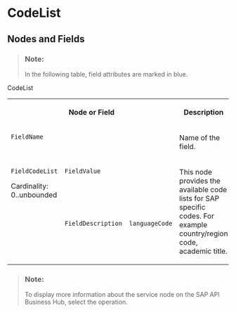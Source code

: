 <!-- loioc29cd1ac2ff64d1895e0b2a496773a48 -->

# CodeList



<a name="loioc29cd1ac2ff64d1895e0b2a496773a48__section_m53_np5_qcb"/>

## Nodes and Fields

> ### Note:  
> In the following table, field attributes are marked in blue.

<a name="loioc29cd1ac2ff64d1895e0b2a496773a48__table_rzl_pp5_qcb"/>CodeList


<table>
<tr>
<th valign="top" colspan="3">

Node or Field



</th>
<th valign="top">

Description



</th>
<th valign="top">

Cardinality



</th>
</tr>
<tr>
<td valign="top" colspan="3">

`FieldName`



</td>
<td valign="top">

Name of the field.



</td>
<td valign="top">

1..1



</td>
</tr>
<tr>
<td valign="top" rowspan="2">

`FieldCodeList`

Cardinality: 0..unbounded



</td>
<td valign="top" colspan="2">

`FieldValue`



</td>
<td valign="top" rowspan="2">

This node provides the available code lists for SAP specific codes. For example country/region code, academic title.



</td>
<td valign="top">

1..1



</td>
</tr>
<tr>
<td valign="top">

`FieldDescription`



</td>
<td valign="top">

`languageCode`



</td>
<td valign="top">

0..unbounded



</td>
</tr>
</table>

> ### Note:  
> To display more information about the service node on the SAP API Business Hub, select the operation.

